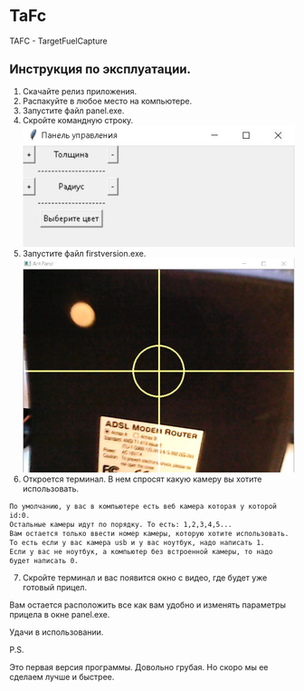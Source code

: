 # TaFc
TAFC - TargetFuelCapture

## Инструкция по эксплуатации.

1. Скачайте релиз приложения.
2. Распакуйте в любое место на компьютере.
3. Запустите файл panel.exe.
4. Скройте командную строку.
![Panel.exe](./second.JPG)
5. Запустите файл firstversion.exe.
![Firstversion.exe](./first.jpg)
6. Откроется терминал. В нем спросят какую камеру вы хотите использовать.
```language
По умолчанию, у вас в компьютере есть веб камера которая у которой id:0.
Остальные камеры идут по порядку. То есть: 1,2,3,4,5...
Вам остается только ввести номер камеры, которую хотите использовать.
То есть если у вас камера usb и у вас ноутбук, надо написать 1. 
Если у вас не ноутбук, а компьютер без встроенной камеры, то надо будет написать 0.
```
7. Скройте терминал и вас появится окно с видео, где будет уже готовый прицел. 

Вам остается расположить все как вам удобно и изменять параметры прицела в окне panel.exe.

Удачи в использовании.

P.S.

Это первая версия программы. Довольно грубая. Но скоро мы ее сделаем лучше и быстрее.
